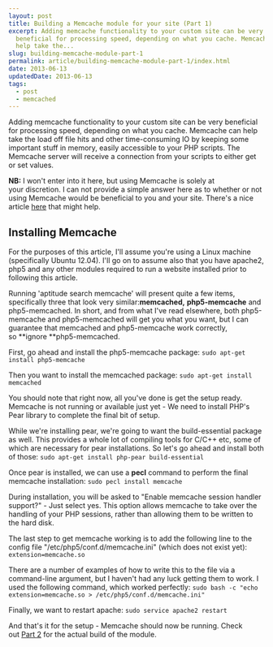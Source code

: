 ```yaml
---
layout: post
title: Building a Memcache module for your site (Part 1)
excerpt: Adding memcache functionality to your custom site can be very
  beneficial for processing speed, depending on what you cache. Memcache can
  help take the...
slug: building-memcache-module-part-1
permalink: article/building-memcache-module-part-1/index.html
date: 2013-06-13
updatedDate: 2013-06-13
tags:
  - post
  - memcached
---
```


Adding memcache functionality to your custom site can be very beneficial for processing speed, depending on what you cache. Memcache can help take the load off file hits and other time-consuming IO by keeping some important stuff in memory, easily accessible to your PHP scripts. The Memcache server will receive a connection from your scripts to either get or set values.

**NB:** I won't enter into it here, but using Memcache is solely at your discretion. I can not provide a simple answer here as to whether or not using Memcache would be beneficial to you and your site. There's a nice article [here](https://www.memcachier.com/2012/06/28/why-should-i-use-memcache/) that might help.

## Installing Memcache

For the purposes of this article, I'll assume you're using a Linux machine (specifically Ubuntu 12.04). I'll go on to assume also that you have apache2, php5 and any other modules required to run a website installed prior to following this article.

Running 'aptitude search memcache' will present quite a few items, specifically three that look very similar:**memcached,** **php5-memcache** and php5-memcached. In short, and from what I've read elsewhere, both php5-memcache and php5-memcached will get you what you want, but I can guarantee that memcached and php5-memcache work correctly, so **ignore **php5-memcached.

First, go ahead and install the php5-memcache package:
`sudo apt-get install php5-memcache`

Then you want to install the memcached package:
`sudo apt-get install memcached`

You should note that right now, all you've done is get the setup ready. Memcache is not running or available just yet - We need to install PHP's Pear library to complete the final bit of setup.

While we're installing pear, we're going to want the build-essential package as well. This provides a whole lot of compiling tools for C/C++ etc, some of which are necessary for pear installations. So let's go ahead and install both of those:
`sudo apt-get install php-pear build-essential`

Once pear is installed, we can use a **pecl** command to perform the final memcache installation:
`sudo pecl install memcache`

During installation, you will be asked to "Enable memcache session handler support?" - Just select yes. This option allows memcache to take over the handling of your PHP sessions, rather than allowing them to be written to the hard disk.

The last step to get memcache working is to add the following line to the config file "/etc/php5/conf.d/memcache.ini" (which does not exist yet):
`extension=memcache.so`

There are a number of examples of how to write this to the file via a command-line argument, but I haven't had any luck getting them to work. I used the following command, which worked perfectly:
`sudo bash -c "echo extension=memcache.so > /etc/php5/conf.d/memcache.ini"`

Finally, we want to restart apache:
`sudo service apache2 restart`

And that's it for the setup - Memcache should now be running. Check out [Part 2](http://perrymitchell.net/article/building_memcache_module_part_2) for the actual build of the module.